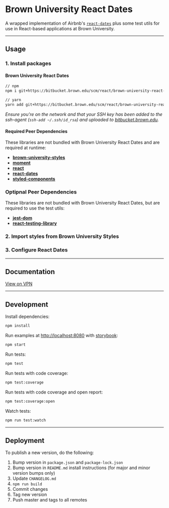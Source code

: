 # Brown University React Dates

A wrapped implementation of Airbnb's [`react-dates`](https://github.com/airbnb/react-dates) plus some test utils for use in React-based applications at Brown University.

---

## Usage

### 1. Install packages

#### Brown University React Dates

```sh
// npm
npm i git+https://bitbucket.brown.edu/scm/react/brown-university-react-dates.git#semver:^0.1

// yarn
yarn add git+https://bitbucket.brown.edu/scm/react/brown-university-react-dates.git#^0.1
```

_Ensure you're on the network and that your SSH key has been added to the ssh-agent (`ssh-add ~/.ssh/id_rsa`) and uploaded to [bitbucket.brown.edu](https://bitbucket.brown.edu/plugins/servlet/ssh/account/keys)._

#### Required Peer Dependencies

These libraries are not bundled with Brown University React Dates and are required at runtime:

- [**brown-university-styles**](https://bitbucket.brown.edu/projects/REACT/repos/brown-university-styles)
- [**moment**](https://www.npmjs.com/package/moment)
- [**react**](https://www.npmjs.com/package/react)
- [**react-dates**](https://www.npmjs.com/package/react-dates)
- [**styled-components**](https://www.npmjs.com/package/styled-components)

### Optipnal Peer Dependencies

These libraries are not bundled with Brown University React Dates, but are required to use the test utils:

- [**jest-dom**](https://www.npmjs.com/package/jest-dom)
- [**react-testing-library**](https://www.npmjs.com/package/styled-components)

### 2. Import styles from Brown University Styles

### 3. Configure React Dates

---

## Documentation

[View on VPN](https://design.cis.brown.edu/brown-university-react-dates/)

---

## Development

Install dependencies:

```sh
npm install
```

Run examples at [http://localhost:8080](http://localhost:8080/) with [storybook](https://storybook.js.org/):

```sh
npm start
```

Run tests:

```sh
npm test
```

Run tests with code coverage:

```sh
npm test:coverage
```

Run tests with code coverage and open report:

```sh
npm test:coverage:open
```

Watch tests:

```sh
npm run test:watch
```

---

## Deployment

To publish a new version, do the following:

1. Bump version in `package.json` and `package-lock.json`
2. Bump version in `README.md` install instructions (for major and minor version bumps only)
3. Update `CHANGELOG.md`
4. `npm run build`
5. Commit changes
6. Tag new version
7. Push master and tags to all remotes
